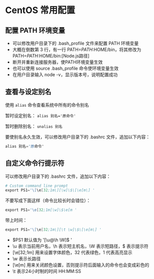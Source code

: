 # CentOS 常用配置

## 配置 PATH 环境变量

* 可以修改用户目录下的 .bash_profile 文件来配置 PATH 环境变量
* 大概在倒数第 3 行，有一行 PATH=$PATH:$HOME/bin，将其修改为 PATH=$PATH:$HOME/bin:[Node.js路径]
* 断开并重新连接服务器，使PATH环境变量生效
* 也可以使用 source .bash_profile 命令使环境变量生效
* 在用户目录输入 node -v，显示版本号，说明配置成功

## 查看与设定别名

使用 `alias` 命令查看系统中所有的命令别名

暂时设定别名：
`alias 别名='原命令'`

暂时删除别名：
`unalias 别名`

要使别名永久生效，可以修改用户目录下的 .bashrc 文件，追加以下内容：

```s
alias 别名='原命令'
```

## 自定义命令行提示符

可以修改用户目录下的 .bashrc 文件，追加以下内容：

```s
# Custom command line prompt
export PS1='\[\e[32;1m\][\w]\$\[\e[m\] '
```

不要写成下面这样（命令比较长时会错位）：

```s
export PS1='\e[32;1m[\w]\$\e[m '
```

带上时间：

```s
export PS1='\[\e[32;1m\][\t \w]\$\[\e[m\] '
```

* $PS1 默认值为 '[\u@\h \W]\$ '
* \u 表示当前用户名，\h 表示短主机名，\W 表示短路径，\$ 表示提示符
* \[\e[32;1m\] 用来设置字体颜色，32 代表绿色，1 代表高亮显示
* \w 表示长路径
* \[\e[m\] 用来关闭颜色设置，否则提示符后面输入的命令也会变成彩色的
* \t 表示24小时制的时间 HH:MM:SS
